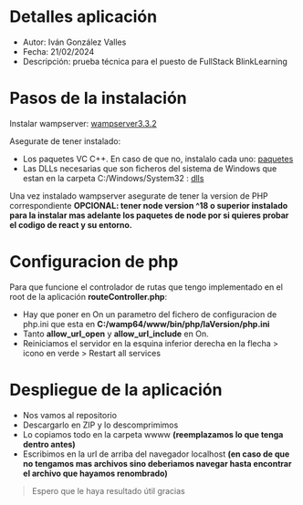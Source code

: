 # Detalles aplicación

* Autor: Iván González Valles
* Fecha: 21/02/2024
* Descripción: prueba técnica para el puesto de FullStack BlinkLearning

# Pasos de la instalación

Instalar wampserver: [wampserver3.3.2](https://www.wampserver.com/en/download-wampserver-64bits/#wampserver-64-bits-php-5-6-25-php-7)

Asegurate de tener instalado: 

* Los paquetes VC C++. En caso de que no, instalalo cada uno: [paquetes](https://drive.google.com/drive/folders/1j2gBEXwMIFMVMLKtxvC6rdr3Ne8hJK6N)
* Las DLLs necesarias que son ficheros del sistema de Windows que estan en la carpeta C:/Windows/System32 : [dlls](https://drive.google.com/drive/folders/1LtoCG-D_0xqS8bh83A_EQwyPLe7tSMX7)

Una vez instalado wampserver asegurate de tener la version de PHP correspondiente
**OPCIONAL: tener node version ^18 o superior instalado para la instalar mas adelante los paquetes de node por si quieres probar el codigo de react y su entorno.**

# Configuracion de php

Para que funcione el controlador de rutas que tengo implementado en el root de la aplicación **routeController.php**: 
* Hay que poner en On un parametro del fichero de configuracion de php.ini que esta en **C:/wamp64/www/bin/php/laVersion/php.ini** 
* Tanto __allow_url_open__ y __allow_url_include__ en On.
* Reiniciamos el servidor en la esquina inferior derecha en la flecha > icono en verde > Restart all services

# Despliegue de la aplicación

* Nos vamos al repositorio
* Descargarlo en ZIP y lo descomprimimos
* Lo copiamos todo en la carpeta wwww **(reemplazamos lo que tenga dentro antes)**
* Escribimos en la url de arriba del navegador localhost **(en caso de que no tengamos mas archivos sino deberiamos navegar hasta encontrar el archivo que hayamos renombrado)**

> Espero que le haya resultado útil gracias
